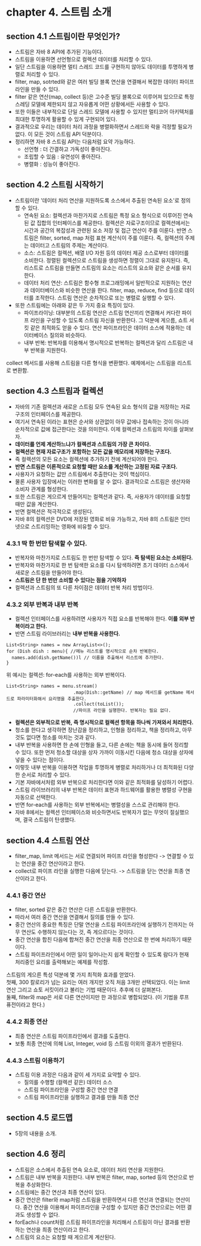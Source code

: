 # chapter 4. 스트림 소개

## section 4.1 스트림이란 무엇인가?

* 스트림은 자바 8 API에 추가된 기능이다.
* 스트림을 이용하면 선언형으로 컬렉션 데이터를 처리할 수 있다.
* 일단 스트림을 이용하면 멀티 스레드 코드를 구현하지 않아도 데이터를 투명하게 병렬로 처리할 수 있다.
* filter, map, sotrted와 같은 여러 빌딩 블록 연산을 연결해서 복잡한 데이터 파이프라인을 만들 수 있다.
* filter 같은 연산(map, collect 등)은 고수준 빌딩 블록으로 이루어져 있으므로 특정 스레딩 모델에 제한되지 않고 자유롭게 어떤 상황에서든 사용할 수 있다.
* 또한 이들은 내부적으로 단일 스레드 모델에 사용할 수 있지만 멀티코어 아키텍처를 최대한 투명하게 활용할 수 있게 구현되어 있다.
* 결과적으로 우리는 데이터 처리 과정을 병렬화하면서 스레드와 락을 걱정할 필요가 없다. 이 모든 것이 스트림 API 덕분이다.
* 정리하면 자바 8 스트림 API는 다음처럼 요약 가능하다.
  * 선언형 : 더 간결하고 가독성이 좋아진다.
  * 조립할 수 있음 : 유연성이 좋아진다.
  * 병렬화 : 성능이 좋아진다.

## section 4.2 스트림 시작하기

* 스트림이란 '데이터 처리 연산을 지원하도록 소스에서 추출된 연속된 요소'로 정의할 수 있다.
  * 연속된 요소: 컬렉션과 마찬가지로 스트림은 특정 요소 형식으로 이루어진 연속된 값 집합의 인터페이스를 제공한다. 컬렉션은 자료구조이므로 컬렉션에서는 시간과 공간의 복잡성과 관련된 요소 저장 및 접근 연산이 주를 이룬다. 반면 스트림은 filter, sorted, map 처럼 표현 계산식이 주를 이룬다. 즉, 컬렉션의 주제는 데이터고 스트림의 주제는 계산이다.
  * 소스: 스트림은 컬렉션, 배열 I/O 자원 등의 데이터 제공 소스로부터 데이터를 소비한다. 정렬된 컬렉션으로 스트림을 생성하면 정렬이 그대로 유지된다. 즉, 리스트로 스트림을 만들면 스트림의 요소는 리스트의 요소와 같은 순서를 유지한다.
  * 데이터 처리 연산: 스트림은 함수형 프로그래밍에서 일반적으로 지원하는 연산과 데이터베이스와 비슷한 연산을 한다. filter, map, reduce, find 등으로 데이터를 조작한다. 스트림 연산은 순차적으로 또는 병렬로 실행할 수 있다.
* 또한 스트림에는 아래와 같은 두 가지 중요 특징이 있다.
  * 파이프라이닝: 대부분의 스트림 연산은 스트림 연산끼리 연결해서 커다란 파이프 라인을 구성할 수 있도록 스트림 자신을 반환한다. 그 덕분에 게으름, 쇼트 서킷 같은 최적화도 얻을 수 있다. 연산 파이프라인은 데이터 소스에 적용하는 데이터베이스 질의와 비슷하다.
  * 내부 반복: 반복자를 이용해서 명시적으로 반복하는 컬렉션과 달리 스트림은 내부 반복을 지원한다. 
  
collect 메서드를 사용해 스트림을 다른 형식을 변환했다. 예제에서는 스트림을 리스트로 변환함.

## section 4.3 스트림과 컬렉션

* 자바의 기존 컬렉션과 새로운 스트림 모두 연속된 요소 형식의 값을 저장하는 자료구조의 인터페이스를 제공한다.
* 여기서 연속된 이라는 표현은 순서와 상관없이 아무 값에나 접속하는 것이 아니라 순차적으로 값에 접근한다는 것을 의미한다. 이제 컬렉션과 스트림의 차이를 살펴보자.
* __데이터를 언제 계산하느냐가 컬렉션과 스트림의 가장 큰 차이다.__
* __컬렉션은 현재 자료구조가 포함하는 모든 값을 메모리에 저장하는 구조다.__
* 즉 컬렉션의 모든 요소는 컬렉션에 추가하기 전에 계산되어야 한다.
* __반면 스트림은 이론적으로 요청할 때만 요소를 계산하는 고정된 자료 구조다.__
* 사용자가 요청하는 값만 스트림에서 추출한다는 것이 핵심이다.
* 물론 사용자 입장에서는 이러한 변화를 알 수 없다. 결과적으로 스트림은 생산자와 소비자 관계를 형성한다.
* 또한 스트림은 게으르게 만들어지는 컬렉션과 같다. 즉, 사용자가 데이터를 요청할 때만 값을 계산한다.
* 반면 컬렉션은 적극적으로 생성된다.
* 자바 8의 컬렉션은 DVD에 저장된 영화로 비유 가능하고, 자바 8의 스트림은 인터넷으로 스트리밍하는 영화에 비유할 수 있다.

### 4.3.1 딱 한 번만 탐색할 수 있다.

* 반복자와 마찬가지로 스트림도 한 번만 탐색할 수 있다. __즉 탐색된 요소는 소비된다.__
* 반복자와 마찬가지로 한 번 탐색한 요소를 다시 탐색하려면 초기 데이터 소스에서 새로운 스트림을 만들어야 한다.
* __스트림은 단 한 번만 소비할 수 있다는 점을 기억하자__
* 컬렉션과 스트림의 또 다른 차이점은 데이터 반복 처리 방법이다.

### 4.3.2 외부 반복과 내부 반복

* 컬렉션 인터페이스를 사용하려면 사용자가 직접 요소를 반복해야 한다. __이를 외부 반복이라고 한다.__
* 반면 스트림 라이브러리는 __내부 반복을 사용한다.__

```
List<String> names = new ArrayList<>();
for (Dish dish : menu){ //메뉴 리스트를 명시적으로 순차 반복한다.
  names.add(dish.getName())l // 이름을 추출해서 리스트에 추가한다.
}
```

위 예시는 컬렉션: for-each를 사용하는 외부 반복이다.

```
List<String> names = menu.stream()
                         .map(Dish::getName) // map 메서드를 getName 메서드로 파라미터화해서 요리명을 추출한다.
                         .collect(toList());
                         //파이프 라인을 실행한다. 반복자는 필요 없다.
```

* __컬렉션은 외부적으로 반복, 즉 명시적으로 컬렉션 항목을 하나씩 가져와서 처리한다.__
* 청소를 한다고 생각하면 장난감을 정리하고, 인형을 정리하고, 책을 정리하고, 아무것도 없다면 청소를 마치는 것과 같다.
* 내부 반복을 사용하면 한 손에 인형을 들고, 다른 손에는 책을 동시에 들어 정리할 수 있다. 또한 먼저 청소할 대상을 상자 가까이 이동시킨 다음에 청소 대상을 상자에 넣을 수 있다는 점이다.
* 이렇듯 내부 반복을 이용하면 작업을 투명하게 병렬로 처리하거나 더 최적화된 다양한 순서로 처리할 수 있다.
* 기본 자바에서처럼 외부 반복으로 처리한다면 이와 같은 최적화를 달성하기 어렵다.
* 스트림 라이브러리의 내부 반복은 데이터 표현과 하드웨어를 활용한 병렬성 구현을 자동으로 선택한다.
* 반면 for-each를 사용하는 외부 반복에서는 병렬성을 스스로 관리해야 한다.
* 자바 8에서는 컬렉션 인터페이스와 비슷하면서도 반복자가 없는 무엇이 절실했으며, 결국 스트림이 탄생했다.

## section 4.4 스트림 연산

* filter_map, limit 메서드는 서로 연결되어 파이프 라인을 형성한다 -> 연결할 수 있는 연산을 중간 연산이라고 한다.
* collect로 파이프 라인을 실행한 다음에 닫는다. -> 스트림을 닫는 연산을 최종 연산이라고 한다.

### 4.4.1 중간 연산

* filter, sorted 같은 중간 연산은 다른 스트림을 반환한다.
* 따라서 여러 중간 연산을 연결해서 질의를 만들 수 있다.
* 중간 연산의 중요한 특징은 단말 연산을 스트림 파이프라인에 실행하기 전까지는 아무 연산도 수행하지 않는다는 것, 즉 게으르다는 것이다.
* 중간 연산을 합친 다음에 합쳐진 중간 연산을 최종 연산으로 한 번에 처리하기 때문이다.
* 스트림 파이프라인에서 어떤 일이 일어나는지 쉽게 확인할 수 있도록 람다가 현재 처리중인 요리를 출력해보는 예제를 작성함.
 
스트림의 게으른 특성 덕분에 몇 가지 최적화 효과를 얻었다.   
첫째, 300 칼로리가 넘는 요리는 여러 개지만 오직 처음 3개만 선택되었다. 이는 limit 연산 그리고 쇼토 서킷이라고 불리는 기법 때문이다. 추후에 더 살펴본다.  
둘째, filter와 map은 서로 다른 연산이지만 한 과정으로 병합되었다. (이 기법을 루프 퓨전이라고 한다.)

### 4.4.2 최종 연산

* 최종 연산은 스트림 파이프라인에서 결과를 도출한다.
* 보통 최종 연산에 의해 List, Integer, void 등 스트림 이외의 결과가 반환된다.

### 4.4.3 스트림 이용하기

* 스트림 이용 과정은 다음과 같이 세 가지로 요약할 수 있다.
  * 질의를 수행할 (컬렉션 같은) 데이터 소스
  * 스트림 파이프라인을 구성할 중간 연산 연결
  * 스트림 파이프라인을 실행하고 결과를 만들 최종 연산
  
## section 4.5 로드맵

* 5장의 내용을 소개.

## section 4.6 정리

* 스트림은 소스에서 추출된 연속 요소로, 데이터 처리 연산을 지원한다.
* 스트림은 내부 반복을 지원한다. 내부 반복은 filter, map, sorted 등의 연산으로 반복을 추상화한다.
* 스트림에는 중간 연산과 최종 연산이 있다.
* 중간 연산은 filter와 map처럼 스트림을 반환하면서 다른 연산과 연결되는 연산이다. 중간 연산을 이용해서 파이프라인을 구성할 수 있지만 중간 연산으로는 어떤 결과도 생성할 수 없다.
* forEach나 count처럼 스트림 파이프라인을 처리해서 스트림이 아닌 결과를 반환하는 연산을 최종 연산이라고 한다.
* 스트림의 요소는 요청할 때 게으르게 계산된다.

